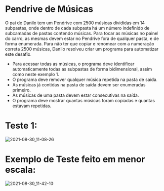 # Pendrive de Músicas
O pai de Danilo tem um Pendrive com 2500 músicas divididas em 14 subpastas, onde dentro de cada subpasta há um número indefinido de subcamadas de pastas contendo músicas. Para tocar as músicas no painel do carro, as mesmas devem estar no Pendrive fora de qualquer pasta, e de forma enumerada.
Para não ter que copiar e renomear com a numeração correta 2500 músicas, Danilo resolveu criar um programa para automatizar este desafio.

* Para acessar todas as músicas, o programa deve identificar automaticamente todas as subpastas de forma bidimensional, assim como neste exemplo 1. 
* O programa deve remover qualquer música repetida na pasta de saída.
* As músicas já contidas na pasta de saída devem ser enumeradas primeiro.
* As músicas de uma pasta devem estar consecutivas na saída.
* O programa deve mostrar quantas músicas foram copiadas e quantas estavam repetidas.
# Teste 1:
![2021-08-30_11-08-26](https://user-images.githubusercontent.com/75738653/131353876-c8d8e476-47dd-4017-95c9-6c537e6aa79b.gif)
# Exemplo de Teste feito em menor escala:
![2021-08-30_11-42-10](https://user-images.githubusercontent.com/75738653/131357498-51e1ad1d-d7d0-480f-8a2d-e28659784c40.gif)

